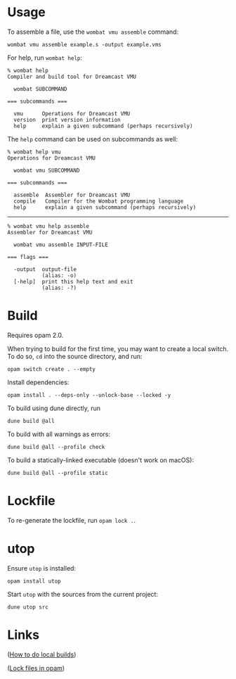 
Usage
=====

To assemble a file, use the `wombat vmu assemble` command:

    wombat vmu assemble example.s -output example.vms

For help, run `wombat help`:

    % wombat help
    Compiler and build tool for Dreamcast VMU
    
      wombat SUBCOMMAND
    
    === subcommands ===
    
      vmu      Operations for Dreamcast VMU
      version  print version information
      help     explain a given subcommand (perhaps recursively)

The `help` command can be used on subcommands as well:

    % wombat help vmu
    Operations for Dreamcast VMU
    
      wombat vmu SUBCOMMAND
    
    === subcommands ===
    
      assemble  Assembler for Dreamcast VMU
      compile   Compiler for the Wombat programming language
      help      explain a given subcommand (perhaps recursively)

---

    % wombat vmu help assemble
    Assembler for Dreamcast VMU
    
      wombat vmu assemble INPUT-FILE
    
    === flags ===
    
      -output  output-file
               (alias: -o)
      [-help]  print this help text and exit
               (alias: -?)

Build
=====

Requires opam 2.0.

When trying to build for the first time, you may want to create a
local switch. To do so, `cd` into the source directory, and run:

    opam switch create . --empty

Install dependencies:

    opam install . --deps-only --unlock-base --locked -y

To build using dune directly, run

    dune build @all

To build with all warnings as errors:

    dune build @all --profile check

To build a statically-linked executable (doesn't work on macOS):
    
    dune build @all --profile static

Lockfile
========

To re-generate the lockfile, run `opam lock .`.

utop
====

Ensure `utop` is installed:

    opam install utop

Start `utop` with the sources from the current project:

    dune utop src

Links
=====

([How to do local builds](https://opam.ocaml.org/blog/opam-install-dir/))

([Lock files in opam](https://opam.ocaml.org/blog/opam-20-tips/))
